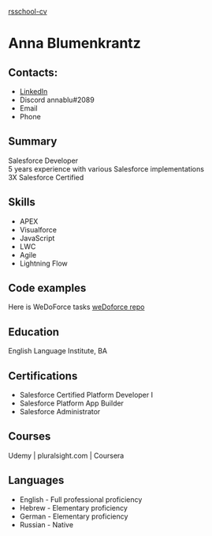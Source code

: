 [rsschool-cv](https://anna-blumenkrantz.github.io/rsschool-cv/cv)
# Anna Blumenkrantz 

## Contacts: ##
* [LinkedIn](https://www.linkedin.com/in/annablumenkrantz/)
* Discord annablu#2089
* Email
* Phone

## Summary ##
Salesforce Developer  
5 years experience with various Salesforce implementations  
3X Salesforce Certified

## Skills ##
* APEX
* Visualforce
* JavaScript
* LWC
* Agile
* Lightning Flow
## Code examples ## 
Here is WeDoForce tasks [weDoforce repo](https://github.com/wedoforce/sf-dev-101-practice/tree/lessons/annablumenkrantz/apex-basics-102) 

## Education ##
English Language Institute, BA
## Certifications ##
* Salesforce Certified Platform Developer I  
* Salesforce Platform App Builder  
* Salesforce Administrator

## Courses ##
Udemy | pluralsight.com | Coursera 

## Languages ##
* English - Full professional proficiency
* Hebrew - Elementary proficiency
* German - Elementary proficiency
* Russian - Native